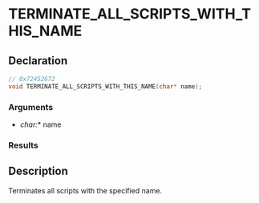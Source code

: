 # TERMINATE_ALL_SCRIPTS_WITH_THIS_NAME

## Declaration
```cpp
// 0x72452672
void TERMINATE_ALL_SCRIPTS_WITH_THIS_NAME(char* name);
```

### Arguments
- **char*:** name

### Results

## Description
Terminates all scripts with the specified name.